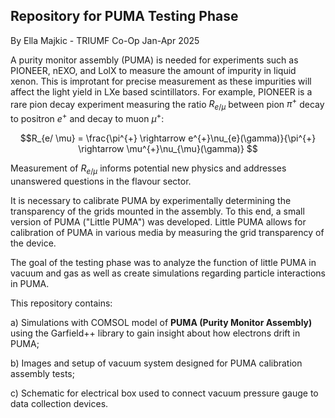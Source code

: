 ## Repository for PUMA Testing Phase
By Ella Majkic - TRIUMF Co-Op Jan-Apr 2025

A purity monitor assembly (PUMA) is needed for experiments such as PIONEER, nEXO, and LolX to measure the amount of impurity in liquid xenon. This is improtant for precise measurement as these impurities will affect the light yield in LXe based scintillators. For example, PIONEER is a rare pion decay experiment measuring the ratio $R_{e/ \mu}$ between pion $\pi^{+}$ decay to positron $e^{+}$ and decay to muon $\mu^{+}$:

$$R_{e/ \mu} = \frac{\pi^{+} \rightarrow e^{+}\nu_{e}(\gamma)}{\pi^{+} \rightarrow \mu^{+}\nu_{\mu}(\gamma)} $$

Measurement of $R_{e/ \mu}$ informs potential new physics and addresses unanswered questions in the flavour sector.


It is necessary to calibrate PUMA by experimentally determining the transparency of the grids mounted in the assembly. To this end, a small version of PUMA ("Little PUMA") was developed. Little PUMA allows for calibration of PUMA in various media by measuring the grid transparency of the device. 

The goal of the testing phase was to analyze the function of little PUMA in vacuum and gas as well as create simulations regarding particle interactions in PUMA.

This repository contains:

a) Simulations with COMSOL model of **PUMA (Purity Monitor Assembly)** using the Garfield++ library to gain insight about how electrons drift in PUMA;

b) Images and setup of vacuum system designed for PUMA calibration assembly tests;

c) Schematic for electrical box used to connect vacuum pressure gauge to data collection devices.
